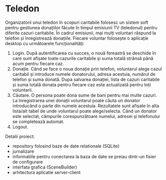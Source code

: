 # Teledon

Organizatorii unui teledon în scopuri caritabile folosesc un sistem soft pentru gestiunea donațiilor făcute în timpul emisiunii TV (teledonul) pentru diferite cazuri caritabile. În cadrul emisiunii, mai mulți voluntari răspund la telefon și înregistrează donațiile. Fiecare voluntar folosește o aplicație desktop cu următoarele funcționalități:
1. Login. După autentificarea cu succes, o nouă fereastră se deschide în care sunt afișate toate cazurile caritabile și suma totală strânsă până acum pentru fiecare caz.
2. Donație. Când se face o noua donație prin telefon, voluntarul alege cazul caritabil și introduce numele donatorului, adresa acestuia, numărul de telefon și suma donată. Dupa salvarea donației, lista de cazuri caritabile și suma totală donata pentru fiecare caz este actualizată pentru toți voluntarii.
3. Căutare. O persona poate dona sume de bani pentru mai multe cazuri. La înregistrarea unei donații voluntarul poate căuta un donator introducând o parte din numele acestuia. Rezultatele sunt afișate în alta lista/alt tabel de unde voluntarul poate alege/selecta. Când un donator este selectat, câmpurile corespunzătoare numelui, adresei și telefonului se completează automat.
4. Logout.

Detalii proiect:
- repository folosind baze de date relationale (SQLite)
- jurnalizare
- informatiile pentru conectarea la baza de date se preiau dintr-un fisier de configurare
- interfata grafica (SceneBuilder)
- arhitectura aplicatie server-client
